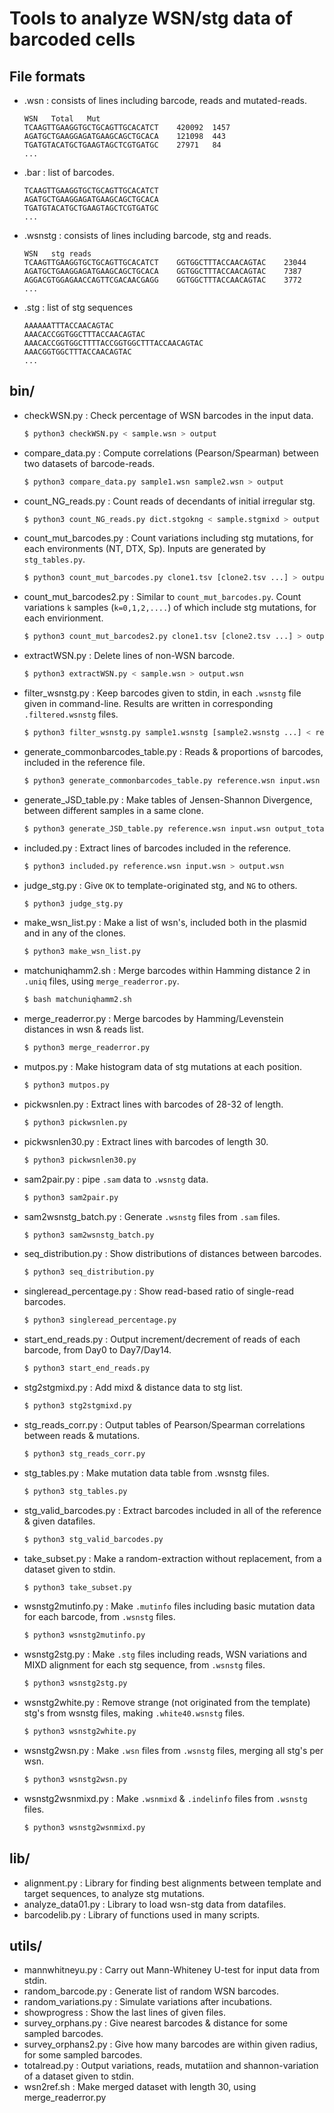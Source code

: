 # Tools to analyze WSN/stg data of barcoded cells

## File formats
- .wsn : consists of lines including barcode, reads and mutated-reads.
  ```
  WSN	Total	Mut
  TCAAGTTGAAGGTGCTGCAGTTGCACATCT	420092	1457
  AGATGCTGAAGGAGATGAAGCAGCTGCACA	121098	443
  TGATGTACATGCTGAAGTAGCTCGTGATGC 	27971	84
  ...
  ```

- .bar : list of barcodes.
  ```
  TCAAGTTGAAGGTGCTGCAGTTGCACATCT
  AGATGCTGAAGGAGATGAAGCAGCTGCACA
  TGATGTACATGCTGAAGTAGCTCGTGATGC
  ...
  ```

- .wsnstg : consists of lines including barcode, stg and reads.
  ```
  WSN	stg	reads
  TCAAGTTGAAGGTGCTGCAGTTGCACATCT	GGTGGCTTTACCAACAGTAC	23044
  AGATGCTGAAGGAGATGAAGCAGCTGCACA	GGTGGCTTTACCAACAGTAC	7387
  AGGACGTGGAGAACCAGTTCGACAACGAGG	GGTGGCTTTACCAACAGTAC	3772
  ...
  ```

- .stg : list of stg sequences
  ```
  AAAAAATTTACCAACAGTAC
  AAACACCGGTGGCTTTACCAACAGTAC
  AAACACCGGTGGCTTTTACCGGTGGCTTTACCAACAGTAC
  AAACGGTGGCTTTACCAACAGTAC
  ...
  ```

## bin/
- checkWSN.py : Check percentage of WSN barcodes in the input data.
  ```bash
  $ python3 checkWSN.py < sample.wsn > output
  ```

- compare_data.py : Compute correlations (Pearson/Spearman) between two datasets of barcode-reads.
  ```bash
  $ python3 compare_data.py sample1.wsn sample2.wsn > output
  ```

- count_NG_reads.py : Count reads of decendants of initial irregular stg.
  ```bash
  $ python3 count_NG_reads.py dict.stgokng < sample.stgmixd > output
  ```

- count_mut_barcodes.py : Count variations including stg mutations, for each environments (NT, DTX, Sp). Inputs are generated by `stg_tables.py`.
  ```bash
  $ python3 count_mut_barcodes.py clone1.tsv [clone2.tsv ...] > output
  ```

- count_mut_barcodes2.py : Similar to `count_mut_barcodes.py`. Count variations `k` samples (`k=0,1,2,....`) of which include stg mutations, for each envirionment.
  ```bash
  $ python3 count_mut_barcodes2.py clone1.tsv [clone2.tsv ...] > output
  ```

- extractWSN.py : Delete lines of non-WSN barcode.
  ```bash
  $ python3 extractWSN.py < sample.wsn > output.wsn
  ```

- filter_wsnstg.py : Keep barcodes given to stdin, in each `.wsnstg` file given in command-line. Results are written in corresponding `.filtered.wsnstg` files.
  ```bash
  $ python3 filter_wsnstg.py sample1.wsnstg [sample2.wsnstg ...] < reference_barcodes.bar
  ```

- generate_commonbarcodes_table.py : Reads & proportions of barcodes, included in the reference file.
  ```bash
  $ python3 generate_commonbarcodes_table.py reference.wsn input.wsn output_total.tsv output_top10.tsv
  ```

- generate_JSD_table.py : Make tables of Jensen-Shannon Divergence, between different samples in a same clone.
  ```bash
  $ python3 generate_JSD_table.py reference.wsn input.wsn output_total.wsn output_top10.wsn
  ```

- included.py : Extract lines of barcodes included in the reference.
  ```bash
  $ python3 included.py reference.wsn input.wsn > output.wsn
  ```

- judge_stg.py : Give `OK` to template-originated stg, and `NG` to others.
  ```bash
  $ python3 judge_stg.py
  ```

- make_wsn_list.py : Make a list of wsn's, included both in the plasmid and in any of the clones.
  ```bash
  $ python3 make_wsn_list.py
  ```

- matchuniqhamm2.sh : Merge barcodes within Hamming distance 2 in `.uniq` files, using `merge_readerror.py`.
  ```bash
  $ bash matchuniqhamm2.sh
  ```

- merge_readerror.py : Merge barcodes by Hamming/Levenstein distances in wsn & reads list.
  ```bash
  $ python3 merge_readerror.py
  ```

- mutpos.py : Make histogram data of stg mutations at each position.
  ```bash
  $ python3 mutpos.py
  ```

- pickwsnlen.py : Extract lines with barcodes of 28-32 of length.
  ```bash
  $ python3 pickwsnlen.py
  ```

- pickwsnlen30.py : Extract lines with barcodes of length 30.
  ```bash
  $ python3 pickwsnlen30.py
  ```

- sam2pair.py : pipe `.sam` data to `.wsnstg` data.
  ```bash
  $ python3 sam2pair.py
  ```

- sam2wsnstg_batch.py : Generate `.wsnstg` files from `.sam` files.
  ```bash
  $ python3 sam2wsnstg_batch.py
  ```

- seq_distribution.py : Show distributions of distances between barcodes.
  ```bash
  $ python3 seq_distribution.py
  ```

- singleread_percentage.py : Show read-based ratio of single-read barcodes.
  ```bash
  $ python3 singleread_percentage.py
  ```

- start_end_reads.py : Output increment/decrement of reads of each barcode, from Day0 to Day7/Day14.
  ```bash
  $ python3 start_end_reads.py
  ```

- stg2stgmixd.py : Add mixd & distance data to stg list.
  ```bash
  $ python3 stg2stgmixd.py
  ```

- stg_reads_corr.py : Output tables of Pearson/Spearman correlations between reads & mutations.
  ```bash
  $ python3 stg_reads_corr.py
  ```

- stg_tables.py : Make mutation data table from .wsnstg files.
  ```bash
  $ python3 stg_tables.py
  ```

- stg_valid_barcodes.py : Extract barcodes included in all of the reference & given datafiles.
  ```bash
  $ python3 stg_valid_barcodes.py
  ```

- take_subset.py : Make a random-extraction without replacement, from a dataset given to stdin.
  ```bash
  $ python3 take_subset.py
  ```

- wsnstg2mutinfo.py : Make `.mutinfo` files including basic mutation data for each barcode, from `.wsnstg` files.
  ```bash
  $ python3 wsnstg2mutinfo.py
  ```

- wsnstg2stg.py : Make `.stg` files including reads, WSN variations and MIXD alignment for each stg sequence, from `.wsnstg` files.
  ```bash
  $ python3 wsnstg2stg.py
  ```

- wsnstg2white.py : Remove strange (not originated from the template) stg's from wsnstg files, making `.white40.wsnstg` files.
  ```bash
  $ python3 wsnstg2white.py
  ```

- wsnstg2wsn.py : Make `.wsn` files from `.wsnstg` files, merging all stg's per wsn.
  ```bash
  $ python3 wsnstg2wsn.py
  ```

- wsnstg2wsnmixd.py : Make `.wsnmixd` & `.indelinfo` files from `.wsnstg` files.
  ```bash
  $ python3 wsnstg2wsnmixd.py
  ```

## lib/
- alignment.py : Library for finding best alignments between template and target sequences, to analyze stg mutations.
- analyze_data01.py : Library to load wsn-stg data from datafiles.
- barcodelib.py : Library of functions used in many scripts.

## utils/
- mannwhitneyu.py : Carry out Mann-Whiteney U-test for input data from stdin.
- random_barcode.py : Generate list of random WSN barcodes.
- random_variations.py : Simulate variations after incubations.
- showprogress : Show the last lines of given files.
- survey_orphans.py : Give nearest barcodes & distance for some sampled barcodes.
- survey_orphans2.py : Give how many barcodes are within given radius, for some sampled barcodes.
- totalread.py : Output variations, reads, mutatiion and shannon-variation of a dataset given to stdin.
- wsn2ref.sh : Make merged dataset with length 30, using merge_readerror.py
